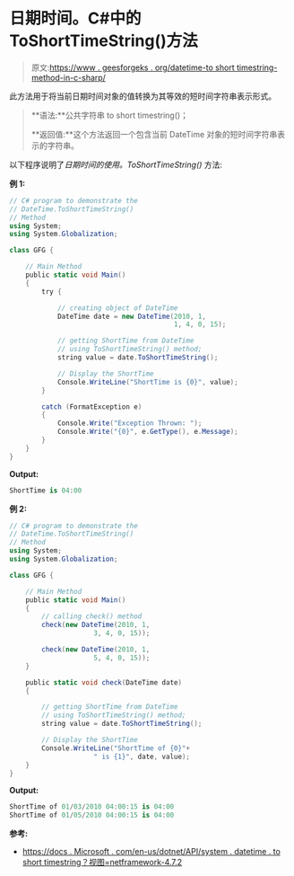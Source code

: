 # 日期时间。C#中的 ToShortTimeString()方法

> 原文:[https://www . geesforgeks . org/datetime-to short timestring-method-in-c-sharp/](https://www.geeksforgeeks.org/datetime-toshorttimestring-method-in-c-sharp/)

此方法用于将当前日期时间对象的值转换为其等效的短时间字符串表示形式。

> **语法:**公共字符串 to short timestring()；
> 
> **返回值:**这个方法返回一个包含当前 DateTime 对象的短时间字符串表示的字符串。

以下程序说明了*日期时间的使用。ToShortTimeString()* 方法:

**例 1:**

```cs
// C# program to demonstrate the
// DateTime.ToShortTimeString()
// Method
using System;
using System.Globalization;

class GFG {

    // Main Method
    public static void Main()
    {
        try {

            // creating object of DateTime
            DateTime date = new DateTime(2010, 1,
                                         1, 4, 0, 15);

            // getting ShortTime from DateTime
            // using ToShortTimeString() method;
            string value = date.ToShortTimeString();

            // Display the ShortTime
            Console.WriteLine("ShortTime is {0}", value);
        }

        catch (FormatException e) 
        {
            Console.Write("Exception Thrown: ");
            Console.Write("{0}", e.GetType(), e.Message);
        }
    }
}
```

**Output:**

```cs
ShortTime is 04:00

```

**例 2:**

```cs
// C# program to demonstrate the
// DateTime.ToShortTimeString()
// Method
using System;
using System.Globalization;

class GFG {

    // Main Method
    public static void Main()
    {
        // calling check() method
        check(new DateTime(2010, 1,
                     3, 4, 0, 15));

        check(new DateTime(2010, 1,
                     5, 4, 0, 15));
    }

    public static void check(DateTime date)
    {

        // getting ShortTime from DateTime
        // using ToShortTimeString() method;
        string value = date.ToShortTimeString();

        // Display the ShortTime
        Console.WriteLine("ShortTime of {0}"+
                     " is {1}", date, value);
    }
}
```

**Output:**

```cs
ShortTime of 01/03/2010 04:00:15 is 04:00
ShortTime of 01/05/2010 04:00:15 is 04:00

```

**参考:**

*   [https://docs . Microsoft . com/en-us/dotnet/API/system . datetime . to short timestring？视图=netframework-4.7.2](https://docs.microsoft.com/en-us/dotnet/api/system.datetime.toshorttimestring?view=netframework-4.7.2)